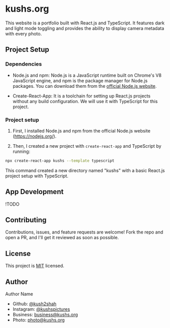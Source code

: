 # kushs.org

This website is a portfolio built with React.js and TypeScript. It features dark and light mode toggling and provides the ability to display camera metadata with every photo.

## Project Setup

### Dependencies

- Node.js and npm: Node.js is a JavaScript runtime built on Chrome's V8 JavaScript engine, and npm is the package manager for Node.js packages. You can download them from the [official Node.js website](https://nodejs.org/).

- Create-React-App: It is a toolchain for setting up React.js projects without any build configuration. We will use it with TypeScript for this project.

### Project setup

1. First, I installed Node.js and npm from the official Node.js website (https://nodejs.org/).

2. Then, I created a new project with `create-react-app` and TypeScript by running:

```bash
npx create-react-app kushs --template typescript
```

This command created a new directory named "kushs" with a basic React.js project setup with TypeScript.

## App Development

!TODO

## Contributing

Contributions, issues, and feature requests are welcome! Fork the repo and open a PR, and I'll get it reviewed as soon as possible.

## License

This project is [MIT](https://github.com/kush2shah/website/blob/main/LICENSE) licensed.

## Author

Author Name

- Github: [@kush2shah](https://github.com/kush2shah)
- Instagram: [@kushspictures](#)
- Business: business@kushs.org
- Photo: photo@kushs.org